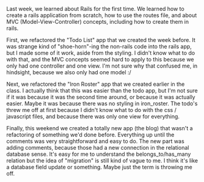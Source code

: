 Last week, we learned about Rails for the first time. We learned how to create a rails application from scratch, how to use the routes file, and about MVC (Model-View-Controller) concepts, including how to create them in rails.

First, we refactored the "Todo List" app that we created the week before. It was strange kind of "shoe-horn"-ing the non-rails code into the rails app, but I made some of it work, aside from the styling. I didn't know what to do with that, and the MVC concepts seemed hard to apply to this because we only had one controller and one view. I'm not sure why that confused me, in hindsight, because we also only had one model :/

Next, we refactored the "Iron Roster" app that we created earlier in the class. I actually think that this was easier than the todo app, but I'm not sure if it was because it was the second time around, or because it was actually easier. Maybe it was because there was no styling in iron_roster. The todo's threw me off at first because I didn't know what to do with the css / javascript files, and because there was only one view for everything.

Finally, this weekend we created a totally new app (the blog) that wasn't a refactoring of something we'd done before. Everything up until the comments was very straightforward and easy to do. The new part was adding comments, because those had a new connection in the relational database sense. It's easy for me to understand the belongs_to/has_many relation but the idea of "migration" is still kind of vague to me. I think it's like a database field update or something. Maybe just the term is throwing me off.
